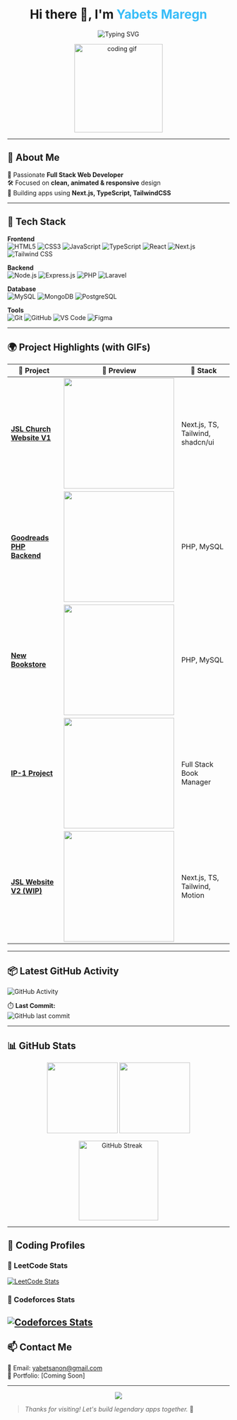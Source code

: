 <h1 align="center">Hi there 👋, I'm <span style="color:#38BDF8">Yabets Maregn</span></h1>

<p align="center">
  <img src="https://readme-typing-svg.demolab.com?font=Fira+Code&size=24&duration=3000&pause=1000&color=38BDF8&center=true&vCenter=true&width=600&lines=Hey+there!+I'm+Yabets+%2F+Anon.;Full+Stack+Web+Developer;Frontend+%7C+Backend+%7C+Database+%7C+Git+Lover" alt="Typing SVG" />
</p>

<p align="center">
  <img src="https://media.giphy.com/media/qgQUggAC3Pfv687qPC/giphy.gif" height="200" alt="coding gif" />
</p>

---

## 🚀 About Me

🎯 Passionate **Full Stack Web Developer**  
🛠️ Focused on **clean, animated & responsive** design  
🌱 Building apps using **Next.js, TypeScript, TailwindCSS**

---

## 🧰 Tech Stack

**Frontend**  
![HTML5](https://img.shields.io/badge/-HTML5-E34F26?style=for-the-badge&logo=html5&logoColor=white)
![CSS3](https://img.shields.io/badge/-CSS3-1572B6?style=for-the-badge&logo=css3)
![JavaScript](https://img.shields.io/badge/-JavaScript-F7DF1E?style=for-the-badge&logo=javascript&logoColor=black)
![TypeScript](https://img.shields.io/badge/-TypeScript-3178C6?style=for-the-badge&logo=typescript)
![React](https://img.shields.io/badge/-React-20232A?style=for-the-badge&logo=react)
![Next.js](https://img.shields.io/badge/-Next.js-000?style=for-the-badge&logo=next.js)
![Tailwind CSS](https://img.shields.io/badge/-Tailwind%20CSS-38B2AC?style=for-the-badge&logo=tailwind-css)

**Backend**  
![Node.js](https://img.shields.io/badge/-Node.js-339933?style=for-the-badge&logo=node.js)
![Express.js](https://img.shields.io/badge/-Express.js-000000?style=for-the-badge&logo=express)
![PHP](https://img.shields.io/badge/-PHP-777BB4?style=for-the-badge&logo=php)
![Laravel](https://img.shields.io/badge/-Laravel-FF2D20?style=for-the-badge&logo=laravel)

**Database**  
![MySQL](https://img.shields.io/badge/-MySQL-4479A1?style=for-the-badge&logo=mysql)
![MongoDB](https://img.shields.io/badge/-MongoDB-47A248?style=for-the-badge&logo=mongodb)
![PostgreSQL](https://img.shields.io/badge/-PostgreSQL-336791?style=for-the-badge&logo=postgresql)

**Tools**  
![Git](https://img.shields.io/badge/-Git-F05032?style=for-the-badge&logo=git)
![GitHub](https://img.shields.io/badge/-GitHub-181717?style=for-the-badge&logo=github)
![VS Code](https://img.shields.io/badge/-VS%20Code-007ACC?style=for-the-badge&logo=visual-studio-code)
![Figma](https://img.shields.io/badge/-Figma-F24E1E?style=for-the-badge&logo=figma)

---

## 🌍 Project Highlights (with GIFs)

| 🚀 Project | 📸 Preview | 🔧 Stack |
|-----------|------------|----------|
| **[JSL Church Website V1](https://jsl-evvu.vercel.app/)** | <img src="https://project-gif-url.com/jsl-v1.gif" width="250"/> | Next.js, TS, Tailwind, shadcn/ui |
| **[Goodreads PHP Backend](https://github.com/anon381/goodreads-php-backend)** | <img src="https://project-gif-url.com/goodreads.gif" width="250"/> | PHP, MySQL |
| **[New Bookstore](https://github.com/anon381/new_bookstore-main)** | <img src="https://project-gif-url.com/bookstore.gif" width="250"/> | PHP, MySQL |
| **[IP-1 Project](https://github.com/anon381/IP-1-Project)** | <img src="https://project-gif-url.com/ip1.gif" width="250"/> | Full Stack Book Manager |
| **[JSL Website V2 (WIP)](https://trial-jsl.vercel.app/)** | <img src="https://project-gif-url.com/jsl-v2.gif" width="250"/> | Next.js, TS, Tailwind, Motion |

---

## 📦 Latest GitHub Activity

![GitHub Activity](https://github-readme-activity-graph.cyclic.app/graph?username=anon381&theme=github-compact)

⏱️ **Last Commit:**  
![GitHub last commit](https://img.shields.io/github/last-commit/anon381/goodreads-php-backend?style=for-the-badge)

---

## 📊 GitHub Stats

<p align="center">
  <img src="https://github-readme-stats.vercel.app/api?username=anon381&show_icons=true&count_private=true&theme=tokyonight" height="160"/>
  <img src="https://github-readme-stats.vercel.app/api/top-langs/?username=anon381&layout=compact&theme=tokyonight" height="160"/>
</p>

<p align="center">
  <img src="https://streak-stats.demolab.com?user=anon381&theme=tokyonight" alt="GitHub Streak" height="180"/>
</p>

---

## 🧠 Coding Profiles

### 📘 LeetCode Stats  
[![LeetCode Stats](https://leetcard.jacoblin.cool/anonized?theme=dark&font=Fira+Code&ext=contest)](https://leetcode.com/anonized)

### 🧮 Codeforces Stats  
[![Codeforces Stats](https://codeforces-readme-stats.vercel.app/api/card?username=anonized&theme=dark)](https://codeforces.com/profile/anonized)
---

## 📫 Contact Me

📧 Email: yabetsanon@gmail.com  
📂 Portfolio: [Coming Soon]  

---

<p align="center">
  <img src="https://capsule-render.vercel.app/api?type=waving&color=38BDF8&height=100&section=footer"/>
</p>

> _Thanks for visiting! Let's build legendary apps together._ 🚀
